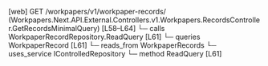 [web] GET /workpapers/v1/workpaper-records/  (Workpapers.Next.API.External.Controllers.v1.Workpapers.RecordsController.GetRecordsMinimalQuery)  [L58–L64]
  └─ calls WorkpaperRecordRepository.ReadQuery [L61]
  └─ queries WorkpaperRecord [L61]
    └─ reads_from WorkpaperRecords
  └─ uses_service IControlledRepository<WorkpaperRecord>
    └─ method ReadQuery [L61]

